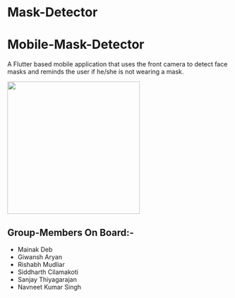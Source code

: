 # Mask-Detector
# Mobile-Mask-Detector 
A Flutter based mobile application that uses the front camera to detect face masks and reminds the user if he/she is not wearing a mask. 

<img src="https://i.pinimg.com/originals/11/0a/ae/110aaeaf39fdb82821c196259fff7194.jpg" width="300" height="300">

## Group-Members On Board:-
- Mainak Deb
- Giwansh Aryan
- Rishabh Mudliar
- Siddharth Cilamakoti
- Sanjay Thiyagarajan
- Navneet Kumar Singh
